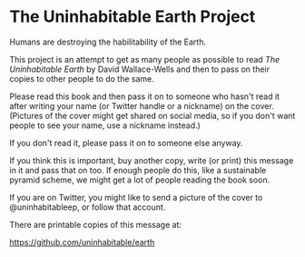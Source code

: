 # The Uninhabitable Earth Project

Humans are destroying the habilitability of the Earth.

This project is an attempt to get as many people as possible to read *The Uninhabitable Earth* by David Wallace-Wells and then to pass on their copies to other people to do the same.

Please read this book and then pass it on to someone who hasn't read it after writing your name (or Twitter handle or a nickname) on the cover. (Pictures of the cover might get shared on social media, so if you don't want people to see your name, use a nickname instead.)

If you don't read it, please pass it on to someone else anyway.

If you think this is important, buy another copy, write (or print) this message in it and pass that on too. If enough people do this, like a sustainable pyramid scheme, we might get a lot of people reading the book soon.

If you are on Twitter, you might like to send a picture of the cover to @uninhabitableep, or follow that account.

There are printable copies of this message at:

https://github.com/uninhabitable/earth
